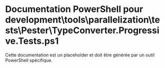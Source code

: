 # Documentation PowerShell pour development\tools\parallelization\tests\Pester\TypeConverter.Progressive.Tests.ps1

Cette documentation est un placeholder et doit être générée par un outil PowerShell spécifique.
